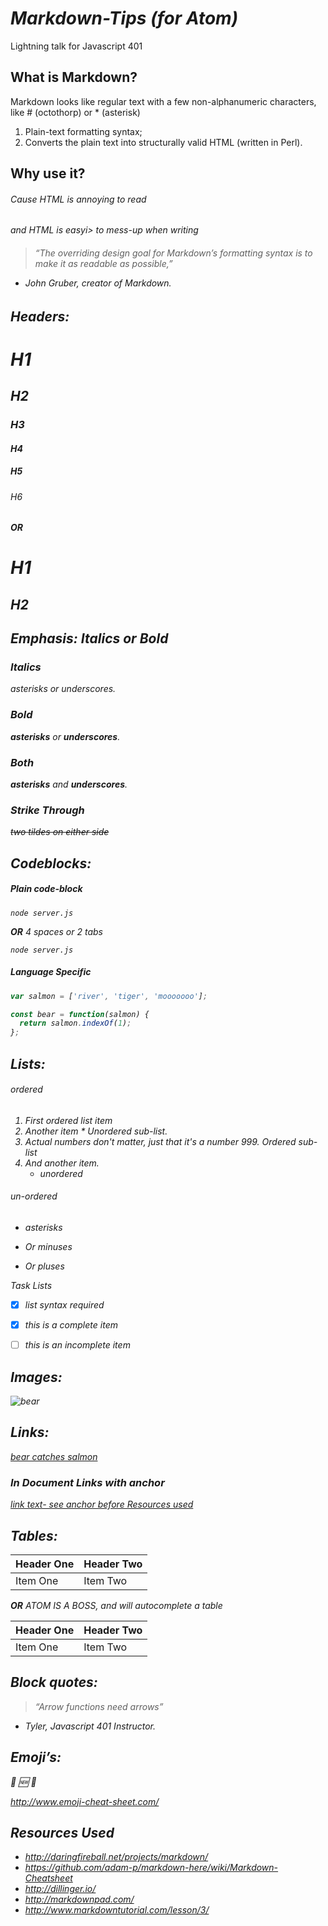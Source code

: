 # *Markdown-Tips (for Atom)*
Lightning talk for Javascript 401

## What is Markdown?

Markdown looks like regular text with a few non-alphanumeric characters, like # (octothorp) or * (asterisk)

1. Plain-text formatting syntax;
2. Converts the plain text into structurally valid HTML (written in Perl).

## Why use it?

<h6>Cause HTML is <em>annoying</em> to read</h6>
<h6>and HTML is <i>easyi> to mess-up when writing<h6>

> “The overriding design goal for Markdown’s formatting syntax is to make it as readable as possible,”
- John Gruber, creator of Markdown.


## Headers:

# H1
## H2
### H3
#### H4
##### H5
###### H6

**OR**

H1
==
H2
--



## Emphasis: *Italics* or **Bold**

### *Italics*

*asterisks* or _underscores_.

### **Bold**

 **asterisks** or __underscores__.

### _**Both**_

**_asterisks_** and **_underscores_**.

### Strike Through

 ~~two tildes on either side~~


## Codeblocks:

##### Plain code-block

```
node server.js
```
**OR** 4 spaces or 2 tabs

    node server.js


##### Language Specific

``` javascript
var salmon = ['river', 'tiger', 'mooooooo'];

const bear = function(salmon) {
  return salmon.indexOf(1);
};
```

## Lists:
###### ordered

  1. First ordered list item
  1. Another item
    * Unordered sub-list.
  1. Actual numbers don't matter, just that it's a number
    999. Ordered sub-list
  4. And another item.
	 - unordered

###### un-ordered

* asterisks
- Or minuses
+ Or pluses

Task Lists

* [x] list syntax required
- [x] this is a complete item
+ [ ] this is an incomplete item


## Images:

![bear](http://kids.nationalgeographic.com/content/dam/kids/photos/animals/Mammals/Q-Z/sun-bear-tongue.jpg.adapt.945.1.jpg)

## Links:

[bear catches salmon](https://www.youtube.com/watch?v=1HFXNrrK5YE)

### In Document Links with anchor

[link text- see anchor before Resources used](#abcd)

## Tables:

| Header One     | Header Two     |
| :------------- | :------------- |
| Item One       | Item Two       |

**OR** ATOM IS A BOSS, and will autocomplete a table

| Header One     | Header Two     |
| :------------- | :------------- |
| Item One       | Item Two       |

## Block quotes:

> “Arrow functions need arrows”
  - Tyler, Javascript 401 Instructor.

## Emoji’s:

:bear:
:new:
:camel:

http://www.emoji-cheat-sheet.com/

<a name="abcd"></a>
## Resources Used

- http://daringfireball.net/projects/markdown/
- https://github.com/adam-p/markdown-here/wiki/Markdown-Cheatsheet
- http://dillinger.io/
- http://markdownpad.com/
- http://www.markdowntutorial.com/lesson/3/
